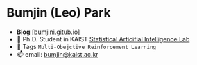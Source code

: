 # Bumjin (Leo) Park

- **Blog** [[bumjini.gitub.io](https://bumjini.github.io/)]
- 🔭 Ph.D. Student in KAIST [Statistical Articifial Intelligence Lab](http://sailab.kaist.ac.kr/)
- 🌱 Tags `Multi-Obejctive Reinforcement Learning`
- 📫 email: bumjin@kaist.ac.kr



